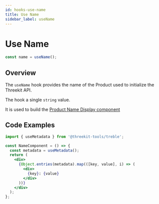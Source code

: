 ```yaml
---
id: hooks-use-name
title: Use Name
sidebar_label: useName
---
```


# Use Name

```jsx
const name = useName();
```

## Overview

The `useName` hook provides the name of the Product used to initialize the Threekit API.

The hook a single `string` value.

It is used to build the [Product Name Display component](display-product-name)

## Code Examples

```jsx
import { useMetadata } from '@threekit-tools/treble';

const NameComponent = () => {
  const metadata = useMetadata();
  return (
    <div>
      {Object.entries(metadata).map(([key, value], i) => (
        <div>
          {key}: {value}
        </div>
      ))}
    </div>
  );
};
```
